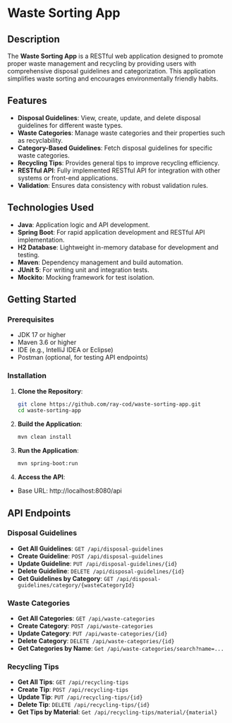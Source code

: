 # Waste Sorting App

## Description

The **Waste Sorting App** is a RESTful web application designed to promote proper waste management and recycling by providing users with comprehensive disposal guidelines and categorization. This application simplifies waste sorting and encourages environmentally friendly habits.

## Features

- **Disposal Guidelines**: View, create, update, and delete disposal guidelines for different waste types.
- **Waste Categories**: Manage waste categories and their properties such as recyclability.
- **Category-Based Guidelines**: Fetch disposal guidelines for specific waste categories.
- **Recycling Tips**: Provides general tips to improve recycling efficiency.
- **RESTful API**: Fully implemented RESTful API for integration with other systems or front-end applications.
- **Validation**: Ensures data consistency with robust validation rules.

## Technologies Used

- **Java**: Application logic and API development.
- **Spring Boot**: For rapid application development and RESTful API implementation.
- **H2 Database**: Lightweight in-memory database for development and testing.
- **Maven**: Dependency management and build automation.
- **JUnit 5**: For writing unit and integration tests.
- **Mockito**: Mocking framework for test isolation.

## Getting Started

### Prerequisites

- JDK 17 or higher
- Maven 3.6 or higher
- IDE (e.g., IntelliJ IDEA or Eclipse)
- Postman (optional, for testing API endpoints)

### Installation

1. **Clone the Repository**:
   ```bash
   git clone https://github.com/ray-cod/waste-sorting-app.git
   cd waste-sorting-app
   ```

2. **Build the Application**:
   ```bash
   mvn clean install
   ```

3. **Run the Application**:
   ```bash
   mvn spring-boot:run
   ```

4. **Access the API**:

- Base URL: http://localhost:8080/api

## API Endpoints

### Disposal Guidelines

- **Get All Guidelines**: `GET /api/disposal-guidelines`
- **Create Guideline**: `POST /api/disposal-guidelines`
- **Update Guideline**: `PUT /api/disposal-guidelines/{id}`
- **Delete Guideline**: `DELETE /api/disposal-guidelines/{id}`
- **Get Guidelines by Category**: `GET /api/disposal-guidelines/category/{wasteCategoryId}`

### Waste Categories

- **Get All Categories**: `GET /api/waste-categories`
- **Create Category**: `POST /api/waste-categories`
- **Update Category**: `PUT /api/waste-categories/{id}`
- **Delete Category**: `DELETE /api/waste-categories/{id}`
- **Get Categories by Name**: `Get /api/waste-categories/search?name=...`

### Recycling Tips

- **Get All Tips**: `GET /api/recycling-tips`
- **Create Tip**: `POST /api/recycling-tips`
- **Update Tip**: `PUT /api/recycling-tips/{id}`
- **Delete Tip**: `DELETE /api/recycling-tips/{id}`
- **Get Tips by Material**: `Get /api/recycling-tips/material/{material}`
